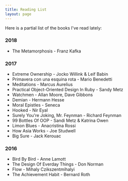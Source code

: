 ```yaml
---
title: Reading List
layout: page
---
```


Here is a partial list of the books I've read lately:

<h3> 2018 </h3>

<ul class="book-list">
  <li>The Metamorphosis - Franz Kafka</li>
</ul>

<h3> 2017 </h3>

<ul class="book-list">
  <li>Extreme Ownership - Jocko Willink & Leif Babin</li>
  <li>Primavera con una esquina rota - Mario Benedetti</li>
  <li>Meditations - Marcus Aurelius</li>
  <li>Practical Object-Oriented Design In Ruby - Sandy Metz</li>
  <li>Watchmen - Allan Moore, Dave Gibbons</li>
  <li>Demian - Hermann Hesse</li>
  <li>Moral Epistles - Seneca</li>
  <li>Hooked - Nir Eyal</li>
  <li>Surely You're Joking, Mr. Feynman - Richard Feynman</li>
  <li>99 Bottles Of OOP - Sandi Metz & Katrina Owen</li>
  <li>Limon Blues - Anacristina Rossi</li>
  <li>How Asia Works - Joe Studwell</li>
  <li>Big Sure - Jack Kerouac</li>
</ul>

<h3> 2016 </h3>

<ul class="book-list">
  <li>Bird By Bird - Anne Lamott</li>
  <li>The Design Of Everday Things - Don Norman</li>
  <li>Flow - Mihaly Czikszentmihalyi</li>
  <li>The Achievement Habit - Bernard Roth</li>
</ul>
